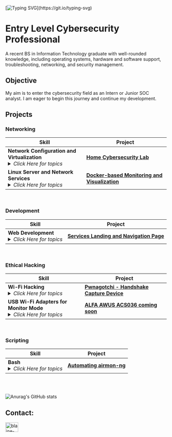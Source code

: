 [![Typing SVG](https://readme-typing-svg.demolab.com?font=Fira+Code&size=50&duration=4000&pause=1000&width=750&height=75&lines=Hi%2C+I'm+Blaine.;Glad+you+made+it+here.)](https://git.io/typing-svg)
# Entry Level Cybersecurity Professional 

A recent BS in Information Technology graduate with well-rounded knowledge, including operating systems, hardware and software support, troubleshooting, networking, and security management.

## Objective  
My aim is to enter the cybersecurity field as an Intern or Junior SOC analyst. I am eager to begin this journey and continue my development.

## Projects 

### Networking
| Skill                                    | Project                        |
|------------------------------------------|--------------------------------|
| <b>Network Configuration and Virtualization</b><details><summary><i>Click Here for topics</i></summary><br>- VMware<br>- Subnetting<br>- Firewall Rules<br>- IP assignments<br>- DHCP<br>- DNS<br>- Virtualization<br>- Vulnerability scanning<br>- Host/Network hardening<br>- Pen testing</details> |[**Home Cybersecurity Lab**](https://github.com/blaine-geiger/homelab)|
| <b>Linux Server and Network Services</b><details><summary><i>Click Here for topics</i></summary><br>- SIEM<br>- Headless Ubuntu server<br>- Linux CLI and system study<br>- Docker and docker-compose<br>- yaml/config files<br>- Tech stacks<br>- Remote Server Logging, Querying, Visualization<br>- Prometheus, Node Exporter, Telegraf<br>- Loki, Promtail, Fail2ban<br>- InfluxDB, Portainer, Grafana</details> |[**Docker-based Monitoring and Visualization**](https://github.com/blaine-geiger/Pi5-Ubuntu-Server)| 

<br/>

### Development
| Skill                                    | Project                        |
|------------------------------------------|--------------------------------|
| <b>Web Development</b><details><summary><i>Click Here for topics</i></summary><br>- HTML, CSS<br>- UI/UX<br>- Optimized services navigation</details> |[**Services Landing and Navigation Page**](https://github.com/blaine-geiger/home-network-dashboard)| 

<br/>

### Ethical Hacking
| Skill                                    | Project                        |
|------------------------------------------|--------------------------------|
| <b>Wi-Fi Hacking</b><details><summary><i>Click Here for topics</i></summary><br>- WPA handshakes<br>- Deauthentication<br>- config.toml files<br>- Bettercap<br>- pcap files<br>- Password cracking<br>- Kali<br>- Hashcat<br>- Wordlists</details> |[**Pwnagotchi - Handshake Capture Device**](https://github.com/blaine-geiger/Pwnagotchi)
| <b>USB Wi-Fi Adapters for Monitor Mode</b><details><summary><i>Click Here for topics</i></summary><br>- Adapter chipsets<br>- Linux driver installation<br>- Aircrack-ng suite<br>- Monitor mode<br>- Passive sniffing<br>- Packet injection</details> |[**ALFA AWUS ACS036 coming soon**](https://github.com/blaine-geiger/)  

<br/>

### Scripting
| Skill                                    | Project                        |
|------------------------------------------|--------------------------------|
| <b>Bash</b><details><summary><i>Click Here for topics</i></summary><br>- Bash shell scripting<br>- Automation of repitive CLI<br>- Configure monitor mode<br>- Macchanger<br>- Streamline workflow</details> |[**Automating airmon-ng**](https://github.com/blaine-geiger/automate-airmon)|

<br/>
<br/>

![Anurag's GitHub stats](https://github-readme-stats.vercel.app/api?username=blaine-geiger&show_icons=true&theme=radical&hide=commits)


<h2>Contact:</h2>
<a href="https://linkedin.com/in/blaine-geiger-999b81329" target="blank"><img align="center" src="https://raw.githubusercontent.com/rahuldkjain/github-profile-readme-generator/master/src/images/icons/Social/linked-in-alt.svg" alt="blaine-geiger-999b81329" height="30" width="40" /></a>




<!--
**bgtestpage/bgtestpage** is a ✨ _special_ ✨ repository because its `README.md` (this file) appears on your GitHub profile.
You can click the Preview link to take a look at your changes.
Here are some ideas to get you started:

- 🔭 I’m currently working on ...
- 🌱 I’m currently learning ...
- 👯 I’m looking to collaborate on ...
- 🤔 I’m looking for help with ...
- 💬 Ask me about ...
- 📫 How to reach me: ...
- 😄 Pronouns: ...
- ⚡ Fun fact: ...
-->


